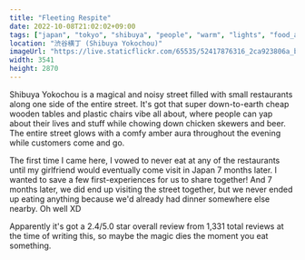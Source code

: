 ```yaml
---
title: "Fleeting Respite"
date: 2022-10-08T21:02:02+09:00
tags: ["japan", "tokyo", "shibuya", "people", "warm", "lights", "food_and_drink", "urban_scenery"]
location: "渋谷横丁 (Shibuya Yokochou)"
imageUrl: "https://live.staticflickr.com/65535/52417876316_2ca923806a_b.jpg"
width: 3541
height: 2870
---
```


Shibuya Yokochou is a magical and noisy street filled with small restaurants along one side of the entire street. It's got that super down-to-earth cheap wooden tables and plastic chairs vibe all about, where people can yap about their lives and stuff while chowing down chicken skewers and beer. The entire street glows with a comfy amber aura throughout the evening while customers come and go.

The first time I came here, I vowed to never eat at any of the restaurants until my girlfriend would eventually come visit in Japan 7 months later. I wanted to save a few first-experiences for us to share together! And 7 months later, we did end up visiting the street together, but we never ended up eating anything because we'd already had dinner somewhere else nearby. Oh well XD

Apparently it's got a 2.4/5.0 star overall review from 1,331 total reviews at the time of writing this, so maybe the magic dies the moment you eat something.